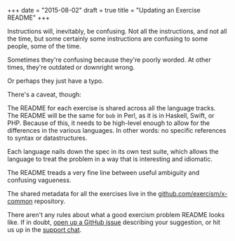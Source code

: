 +++
date = "2015-08-02"
draft = true
title = "Updating an Exercise README"
+++

Instructions will, inevitably, be confusing. Not all the instructions, and not
all the time, but some certainly some instructions are confusing to some
people, some of the time.

Sometimes they're confusing because they're poorly worded. At other times,
they're outdated or downright wrong.

Or perhaps they just have a typo.

There's a caveat, though:

The README for each exercise is shared across all the language tracks. The
README will be the same for `bob` in Perl, as it is in Haskell, Swift, or
PHP. Because of this, it needs to be high-level enough to allow for the
differences in the various languages. In other words: no specific references
to syntax or datastructures.

Each language nails down the spec in its own test suite, which allows the
language to treat the problem in a way that is interesting and idiomatic.

The README treads a very fine line between useful ambiguity and confusing
vagueness.

The shared metadata for all the exercises live in the
[github.com/exercism/x-common](https://github.com/exercism/x-common)
repository.

There aren't any rules about what a good exercism problem README looks like.
If in doubt, [open up a GitHub
issue](https://github.com/exercism/x-common/issues/new) describing your
suggestion, or hit us up in the [support
chat](https://gitter.im/exercism/support).

